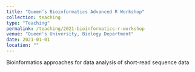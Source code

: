 ```yaml
---
title: "Queen’s Bioinformatics Advanced R Workshop"
collection: teaching
type: "Teaching"
permalink: /teaching/2021-bioinformatics-r-workshop
venue: "Queen's University, Biology Department"
date: 2021-01-01
location: ""
---
```


Bioinformatics approaches for data analysis of short-read sequence data
